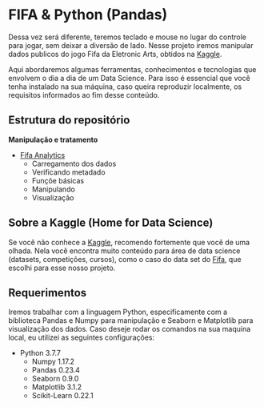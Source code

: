 # FIFA & Python (Pandas)

Dessa vez será diferente, teremos teclado e mouse no lugar do controle para jogar, sem deixar a diversão de lado. Nesse projeto iremos manipular dados publicos do jogo Fifa da Eletronic Arts, obtidos na [Kaggle](https://www.kaggle.com/stefanoleone992/fifa-20-complete-player-dataset/data).

Aqui abordaremos algumas ferramentas, conhecimentos e tecnologias que envolvem o dia a dia de um Data Science. Para isso é essencial que você tenha instalado na sua máquina, caso queira reproduzir localmente, os requisitos informados ao fim desse conteúdo.

## Estrutura do repositório

**Manipulação e tratamento**

* [Fifa Analytics](https://github.com/nailuz/hacking-fifa/blob/master/.ipynb_checkpoints/fifa-project-checkpoint.ipynb) 
  * Carregamento dos dados
  * Verificando metadado
  * Funçõe básicas
  * Manipulando
  * Visualização


## Sobre a Kaggle (Home for Data Science)
Se você não conhece a [Kaggle](https://www.kaggle.com/), recomendo fortemente que você de uma olhada. Nela você encontra muito conteúdo para área de data science (datasets, competições, cursos), como o caso do data set do [Fifa](https://www.kaggle.com/stefanoleone992/fifa-20-complete-player-dataset/data), que escolhi para esse nosso projeto.

## Requerimentos
Iremos trabalhar com a linguagem Python, especificamente com a biblioteca Pandas e Numpy para manipulação e Seaborn e Matplotlib para visualização dos dados. Caso deseje rodar os comandos na sua maquina local, eu utilizei as seguintes configurações:

- Python      3.7.7
  - Numpy       1.17.2
  - Pandas      0.23.4
  - Seaborn     0.9.0
  - Matplotlib  3.1.2
  - Scikit-Learn 0.22.1
